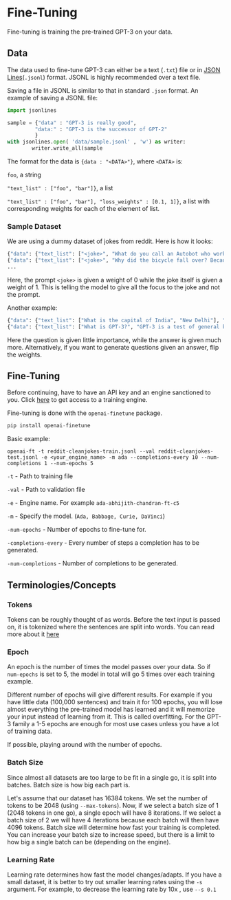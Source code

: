 # Fine-Tuning 
Fine-tuning is training the pre-trained GPT-3 on your data. 
## Data 
The data used to fine-tune GPT-3 can either be a text (```.txt```) file or in [JSON Lines](http://jsonlines.org/)(```.jsonl```) format. JSONL is highly recommended over a 
text file. 

Saving a file in JSONL is similar to that in standard ```.json``` format. An example of saving a JSONL file: 
```python 
import jsonlines 

sample = {"data" : "GPT-3 is really good", 
         "data:" : "GPT-3 is the successor of GPT-2"
         }
with jsonlines.open( 'data/sample.jsonl' , 'w') as writer:
        writer.write_all(sample
```

The format for the data is ```{data : "<DATA>"}```, where ```<DATA>``` is: 

```foo```, a string 

```"text_list" : ["foo", "bar"]}```, a list 

```"text_list" : ["foo", "bar"], "loss_weights" : [0.1, 1]}```, a list with corresponding weights for each of the element of list. 

### Sample Dataset
We are using a dummy dataset of jokes from reddit. Here is how it looks: 
```python 
{"data": {"text_list": ["<joke>", "What do you call an Autobot who works in an overpriced makeup store at the mall ? Ulta Magnus!"], "loss_weights": [0, 1]}}
{"data": {"text_list": ["<joke>", "Why did the bicycle fall over? Because it was two-tired"], "loss_weights": [0, 1]}}
...
```
Here, the prompt ```<joke>``` is given a weight of 0 while the joke itself is given a weight of 1. This is telling the model to give all the focus to the joke and not the prompt. 

Another example: 
```python 
{"data": {"text_list": ["What is the capital of India", "New Delhi"], "loss_weights": [0.1, 0.9]}}
{"data": {"text_list": ["What is GPT-3?", "GPT-3 is a test of general knowledge."], "loss_weights": [0.1, 0.9]}}
```
Here the question is given little importance, while the answer is given much more. Alternatively, if you want to generate questions given an answer, flip the weights.

## Fine-Tuning 
Before continuing, have to have an API key and an engine sanctioned to you. Click [here](https://forms.gle/KjuDoMk21YusDUNM6) to get access to a training engine. 

Fine-tuning is done with the ```openai-finetune``` package. 
```python
pip install openai-finetune 
```
Basic example: 
```
openai-ft -t reddit-cleanjokes-train.jsonl --val reddit-cleanjokes-test.jsonl -e <your_engine_name> -m ada --completions-every 10 --num-completions 1 --num-epochs 5
```
```-t``` - Path to training file 

```-val``` - Path to validation file 

```-e``` - Engine name. For example ```ada-abhijith-chandran-ft-c5```

```-m``` - Specify the model. (```Ada, Babbage, Curie, DaVinci```)

```-num-epochs``` - Number of epochs to fine-tune for. 

```-completions-every``` - Every number of steps a completion has to be generated.

```-num-completions``` - Number of completions to be generated. 

## Terminologies/Concepts

### Tokens 
Tokens can be roughly thought of as words. Before the text input is passed on, it is tokenized where the sentences are split into words. You can read more about it [here](https://towardsdatascience.com/byte-pair-encoding-the-dark-horse-of-modern-nlp-eb36c7df4f10)

### Epoch 
An epoch is the number of times the model passes over your data. So if ```num-epochs``` is set to 5, the model in total will go 5 times over each training example. 

Different number of epochs will give different results. For example if you have little data (100,000 sentences) and train it for 100 epochs, you will lose almost 
everything the pre-trained model has learned and it will memorize your input instead of learning from it. This is called overfitting. For the GPT-3 family a 1-5 epochs are enough for most use cases unless you have a lot of training data. 

If possible, playing around with the number of epochs.

### Batch Size
Since almost all datasets are too large to be fit in a single go, it is split into batches. Batch size is how big each part is. 

Let's assume that our dataset has 16384 tokens. We set the number of tokens to be 2048 (using ```--max-tokens```). Now, if we select a batch size of 1 (2048 tokens in one go), a single epoch
will have 8 iterations. If we select a batch size of 2 we will have 4 iterations because each batch will then have 4096 tokens. Batch size will determine how fast 
your training is completed. You can increase your batch size to increase speed, but there is a limit to how big a single batch can be (depending on the engine). 

### Learning Rate
Learning rate determines how fast the model changes/adapts. If you have a small dataset, it is better to try out smaller learning rates using the ```-s``` argument. 
For example, to decrease the learning rate by 10x , use ```--s 0.1```

